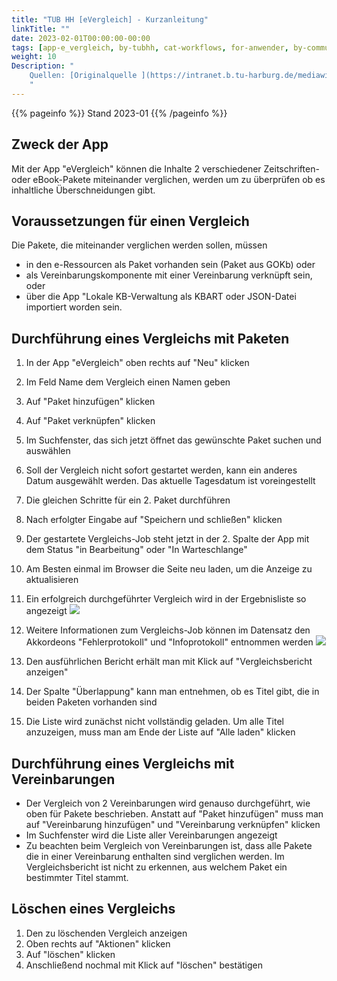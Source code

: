 ```yaml
---
title: "TUB HH [eVergleich] - Kurzanleitung"
linkTitle: ""
date: 2023-02-01T00:00:00-00:00
tags: [app-e_vergleich, by-tubhh, cat-workflows, for-anwender, by-community_einzelbeitrag]
weight: 10
Description: "
    Quellen: [Originalquelle ](https://intranet.b.tu-harburg.de/mediawiki/index.php/FOLIO/Module/ERM/Workflows/E-Vergleich) & [GBV](https://info.gbv.de/display/FOLIOGBVEXTERN/TUB+HH+[eVergleich]+-+Kurzanleitung)
    "
---
```


{{% pageinfo %}}
Stand 2023-01
{{% /pageinfo %}}

## Zweck der App

Mit der App "eVergleich" können die Inhalte 2 verschiedener Zeitschriften- oder eBook-Pakete miteinander verglichen, werden um zu überprüfen ob es inhaltliche Überschneidungen gibt.

## Voraussetzungen für einen Vergleich

Die Pakete, die miteinander verglichen werden sollen, müssen

-   in den e-Ressourcen als Paket vorhanden sein (Paket aus GOKb) oder
-   als Vereinbarungskomponente mit einer Vereinbarung verknüpft sein, oder
-   über die App "Lokale KB-Verwaltung als KBART oder JSON-Datei importiert worden sein.

## Durchführung eines Vergleichs mit Paketen

1.  In der App "eVergleich" oben rechts auf "Neu" klicken
2.  Im Feld Name dem Vergleich einen Namen geben
3.  Auf "Paket hinzufügen" klicken
4.  Auf "Paket verknüpfen" klicken
5.  Im Suchfenster, das sich jetzt öffnet das gewünschte Paket suchen und auswählen
6.  Soll der Vergleich nicht sofort gestartet werden, kann ein anderes Datum ausgewählt werden. Das aktuelle Tagesdatum ist voreingestellt
7.  Die gleichen Schritte für ein 2. Paket durchführen
8.  Nach erfolgter Eingabe auf "Speichern und schließen" klicken
9.  Der gestartete Vergleichs-Job steht jetzt in der 2. Spalte der App mit dem Status "in Bearbeitung" oder "In Warteschlange"
10.  Am Besten einmal im Browser die Seite neu laden, um die Anzeige zu aktualisieren
11.  Ein erfolgreich durchgeführter Vergleich wird in der Ergebnisliste so angezeigt
    ![](/img/de/../../../attachments/010TUB~1_2023-02-09-23-41-53.png)

12.  Weitere Informationen zum Vergleichs-Job können im Datensatz den Akkordeons "Fehlerprotokoll" und "Infoprotokoll" entnommen werden
    ![](/img/de/../../../attachments/010TUB~1_2023-02-09-23-42-04.png)
13.  Den ausführlichen Bericht erhält man mit Klick auf "Vergleichsbericht anzeigen"
14.  Der Spalte "Überlappung" kann man entnehmen, ob es Titel gibt, die in beiden Paketen vorhanden sind
15.  Die Liste wird zunächst nicht vollständig geladen. Um alle Titel anzuzeigen, muss man am Ende der Liste auf "Alle laden" klicken

## Durchführung eines Vergleichs mit Vereinbarungen

-   Der Vergleich von 2 Vereinbarungen wird genauso durchgeführt, wie oben für Pakete beschrieben. Anstatt auf "Paket hinzufügen" muss man auf "Vereinbarung hinzufügen" und "Vereinbarung verknüpfen" klicken
-   Im Suchfenster wird die Liste aller Vereinbarungen angezeigt
-   Zu beachten beim Vergleich von Vereinbarungen ist, dass alle Pakete die in einer Vereinbarung enthalten sind verglichen werden. Im Vergleichsbericht ist nicht zu erkennen, aus welchem Paket ein bestimmter Titel stammt.

## Löschen eines Vergleichs

1.  Den zu löschenden Vergleich anzeigen
2.  Oben rechts auf "Aktionen" klicken
3.  Auf "löschen" klicken
4.  Anschließend nochmal mit Klick auf "löschen" bestätigen

